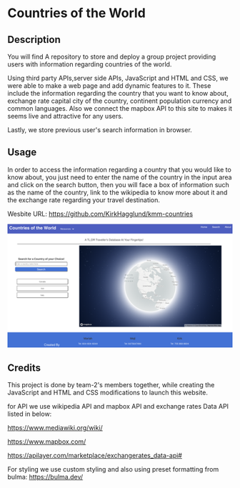 # Countries of the World

## Description

You will find A repository to store and deploy a group project providing users with information regarding countries of the world.

Using third party APIs,server side APIs, JavaScript and HTML and CSS, we were able to make a web page and add dynamic features to it. These include the information regarding the country that you want to know about, exchange rate capital city of the country, continent population currency and common languages. Also we connect the mapbox API to this site to makes it seems live and attractive for any users.

Lastly, we store previous user's search information in browser.

## Usage

In order to access the information regarding a country that you would like to know about, you just need to enter the name of the country in the input area and click on the search button, then you will face a box of information such as the name of the country, link to the wikipedia to know more about it and the exchange rate regarding your travel destination.

Wesbite URL: https://github.com/KirkHagglund/kmm-countries

![Alt text](assets/Screen%20Shot%202023-02-03%20at%2010.31.56%20AM.png)

## Credits

This project is done by team-2's members together, while creating the JavaScript and HTML and CSS modifications to launch this website.

for API we use wikipedia API and mapbox API and exchange rates Data API listed in below:

https://www.mediawiki.org/wiki/

https://www.mapbox.com/

https://apilayer.com/marketplace/exchangerates_data-api#

For styling we use custom styling and also using preset formatting from bulma: https://bulma.dev/
